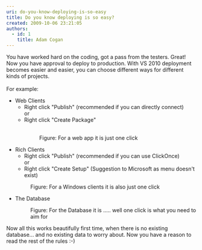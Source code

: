 ```yaml
---
uri: do-you-know-deploying-is-so-easy
title: Do you know deploying is so easy?
created: 2009-10-06 23:21:05
authors:
  - id: 1
    title: Adam Cogan
---
```





<span class='intro'> You have worked hard on the coding, got a pass from the testers. Great! Now you have approval to deploy to production. With VS 2010 deployment becomes easier and easier, you can choose different ways for different kinds of projects.<br>
<br>
For example&#58; 
 </span>


  <ul>
    <li>Web Clients
    <ul>
        <li>Right click &quot;Publish&quot; (recommended if you can directly connect)&#160;<br>
        or </li>
        <li>Right click &quot;Create Package&quot;<br>
        &#160;
        <dl class="image">
            <dt><img alt="" src="/PublishingImages/PublishWeb.jpg" /> </dt>
            <dd>Figure&#58; For a web app it is just one click </dd>
        </dl>
        </li>
    </ul>
    </li>
    <li>Rich Clients
    <ul>
        <li>Right click &quot;Publish&quot; (recommended if you can use ClickOnce)&#160;<br>
        or </li>
        <li>Right click &quot;Create Setup&quot; (Suggestion to Microsoft as menu doesn't exist)&#160; </li>
    </ul>
    <dl class="image">
        <dt><img alt="" src="/PublishingImages/PublishRichClient.jpg" /> </dt>
        <dd>Figure&#58; For a Windows clients it is also just one click </dd>
    </dl>
    </li>
    <li>The Database
    <dl class="image">
        <dt><img alt="" src="/PublishingImages/PublishDatabase.jpg" /> </dt>
        <dd>Figure&#58; For the&#160;Database it is ..... well one click is what you need to aim for </dd>
        <dd></dd>
    </dl>
    </li>
</ul>
Now all this works beautifully first time, when there is no existing database... and no existing data to worry about. Now you have a reason to read the rest of the rules &#58;-) 



